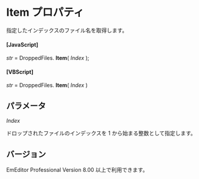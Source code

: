 # Item プロパティ

指定したインデックスのファイル名を取得します。

#### \[JavaScript\]

_str_ =
DroppedFiles. **Item**( _Index_ );

#### \[VBScript\]

_str_ =
DroppedFiles. **Item**( _Index_ )

## パラメータ

_Index_

ドロップされたファイルのインデックスを 1 から始まる整数として指定します。

## バージョン

EmEditor Professional Version 8.00 以上で利用できます。